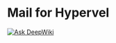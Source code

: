 Mail for Hypervel
===

[![Ask DeepWiki](https://deepwiki.com/badge.svg)](https://deepwiki.com/hypervel/mail)